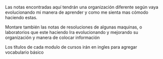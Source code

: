 Las notas encontradas aquí tendrán una organización diferente según vaya evolucionando mi manera de aprender  y como me sienta mas cómodo haciendo estas.

Montare también las notas de resoluciones de algunas maquinas, o laboratorios que este haciendo 
Ira evolucionando y mejorando su organización y manera de colocar información 

Los títulos de cada modulo de cursos irán en ingles para agregar vocabulario básico
